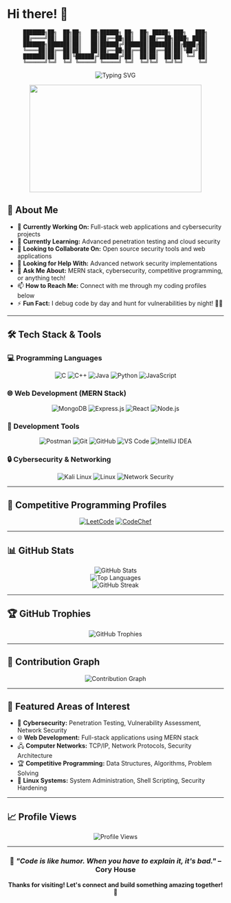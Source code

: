 # Hi there! 👋

<div align="center">

```
███████╗██╗  ██╗██╗   ██╗██████╗ ██╗  ██╗ █████╗ ███╗   ███╗
██╔════╝██║  ██║██║   ██║██╔══██╗██║  ██║██╔══██╗████╗ ████║
███████╗███████║██║   ██║██████╔╝███████║███████║██╔████╔██║
╚════██║██╔══██║██║   ██║██╔══██╗██╔══██║██╔══██║██║╚██╔╝██║
███████║██║  ██║╚██████╔╝██████╔╝██║  ██║██║  ██║██║ ╚═╝ ██║
╚══════╝╚═╝  ╚═╝ ╚═════╝ ╚═════╝ ╚═╝  ╚═╝╚═╝  ╚═╝╚═╝     ╚═╝
```

</div>

<div align="center">
  <img src="https://readme-typing-svg.herokuapp.com?font=Fira+Code&size=30&duration=3000&pause=1000&color=00D4FF&center=true&vCenter=true&width=600&lines=Cybersecurity+Enthusiast;MERN+Stack+Developer;Computer+Networks+Explorer;Competitive+Programmer" alt="Typing SVG" />
</div>

<p align="center">
  <img src="https://media.giphy.com/media/qgQUggAC3Pfv687qPC/giphy.gif" width="400" height="250"/>
</p>

## 🚀 About Me

- 🔭 **Currently Working On:** Full-stack web applications and cybersecurity projects
- 🌱 **Currently Learning:** Advanced penetration testing and cloud security
- 👯 **Looking to Collaborate On:** Open source security tools and web applications
- 🤔 **Looking for Help With:** Advanced network security implementations
- 💬 **Ask Me About:** MERN stack, cybersecurity, competitive programming, or anything tech!
- 📫 **How to Reach Me:** Connect with me through my coding profiles below
- ⚡ **Fun Fact:** I debug code by day and hunt for vulnerabilities by night! 🕵️‍♂️

---

## 🛠️ Tech Stack & Tools

### 💻 Programming Languages
<p align="center">
  <img src="https://img.shields.io/badge/C-00599C?style=for-the-badge&logo=c&logoColor=white" alt="C"/>
  <img src="https://img.shields.io/badge/C++-00599C?style=for-the-badge&logo=c%2B%2B&logoColor=white" alt="C++"/>
  <img src="https://img.shields.io/badge/Java-ED8B00?style=for-the-badge&logo=java&logoColor=white" alt="Java"/>
  <img src="https://img.shields.io/badge/Python-3776AB?style=for-the-badge&logo=python&logoColor=white" alt="Python"/>
  <img src="https://img.shields.io/badge/JavaScript-F7DF1E?style=for-the-badge&logo=javascript&logoColor=black" alt="JavaScript"/>
</p>

### 🌐 Web Development (MERN Stack)
<p align="center">
  <img src="https://img.shields.io/badge/MongoDB-4EA94B?style=for-the-badge&logo=mongodb&logoColor=white" alt="MongoDB"/>
  <img src="https://img.shields.io/badge/Express.js-404D59?style=for-the-badge&logo=express&logoColor=white" alt="Express.js"/>
  <img src="https://img.shields.io/badge/React-20232A?style=for-the-badge&logo=react&logoColor=61DAFB" alt="React"/>
  <img src="https://img.shields.io/badge/Node.js-43853D?style=for-the-badge&logo=node.js&logoColor=white" alt="Node.js"/>
</p>

### 🔧 Development Tools
<p align="center">
  <img src="https://img.shields.io/badge/Postman-FF6C37?style=for-the-badge&logo=postman&logoColor=white" alt="Postman"/>
  <img src="https://img.shields.io/badge/Git-F05032?style=for-the-badge&logo=git&logoColor=white" alt="Git"/>
  <img src="https://img.shields.io/badge/GitHub-100000?style=for-the-badge&logo=github&logoColor=white" alt="GitHub"/>
  <img src="https://img.shields.io/badge/VS_Code-007ACC?style=for-the-badge&logo=visual%20studio%20code&logoColor=white" alt="VS Code"/>
  <img src="https://img.shields.io/badge/IntelliJ_IDEA-000000?style=for-the-badge&logo=intellij-idea&logoColor=white" alt="IntelliJ IDEA"/>
</p>

### 🔒 Cybersecurity & Networking
<p align="center">
  <img src="https://img.shields.io/badge/Kali_Linux-557C94?style=for-the-badge&logo=kali-linux&logoColor=white" alt="Kali Linux"/>
  <img src="https://img.shields.io/badge/Linux-FCC624?style=for-the-badge&logo=linux&logoColor=black" alt="Linux"/>
  <img src="https://img.shields.io/badge/Network_Security-FF6B35?style=for-the-badge&logo=shield&logoColor=white" alt="Network Security"/>
</p>

---

## 🎯 Competitive Programming Profiles

<div align="center">
  
[![LeetCode](https://img.shields.io/badge/LeetCode-000000?style=for-the-badge&logo=LeetCode&logoColor=#d16c06)](https://leetcode.com/u/shubhamwD/)
[![CodeChef](https://img.shields.io/badge/CodeChef-%23964B00.svg?style=for-the-badge&logo=CodeChef&logoColor=white)](https://www.codechef.com/users/shubham_w01)

</div>

---

## 📊 GitHub Stats

<div align="center">
  <img src="https://github-readme-stats.vercel.app/api?username=SW-ShadowScripter&show_icons=true&theme=radical&hide_border=true" alt="GitHub Stats" />
</div>

<div align="center">
  <img src="https://github-readme-stats.vercel.app/api/top-langs/?username=SW-ShadowScripter&layout=compact&theme=radical&hide_border=true" alt="Top Languages" />
</div>

<div align="center">
  <img src="https://github-readme-streak-stats.herokuapp.com/?user=SW-ShadowScripter&theme=radical&hide_border=true" alt="GitHub Streak" />
</div>

---

## 🏆 GitHub Trophies

<div align="center">
  <img src="https://github-profile-trophy.vercel.app/?username=SW-ShadowScripter&theme=radical&no-frame=true&no-bg=true&margin-w=4" alt="GitHub Trophies" />
</div>

---

## 🎨 Contribution Graph

<div align="center">
  <img src="https://github-readme-activity-graph.vercel.app/graph?username=SW-ShadowScripter&theme=redical&hide_border=true&bg_color=0D1117&color=5BCDEC&line=5BCDEC&point=FFFFFF" alt="Contribution Graph" />
</div>

---

## 🌟 Featured Areas of Interest

- 🔐 **Cybersecurity:** Penetration Testing, Vulnerability Assessment, Network Security
- 🌐 **Web Development:** Full-stack applications using MERN stack
- 🖧 **Computer Networks:** TCP/IP, Network Protocols, Security Architecture
- 🏆 **Competitive Programming:** Data Structures, Algorithms, Problem Solving
- 🐧 **Linux Systems:** System Administration, Shell Scripting, Security Hardening

---

## 📈 Profile Views

<div align="center">
  <img src="https://komarev.com/ghpvc/?username=SW-ShadowScripter&label=Profile%20Views&color=0e75b6&style=for-the-badge" alt="Profile Views" />
</div>

---

<div align="center">
  
### 💭 *"Code is like humor. When you have to explain it, it's bad."* – Cory House

**Thanks for visiting! Let's connect and build something amazing together! 🚀**

</div>
